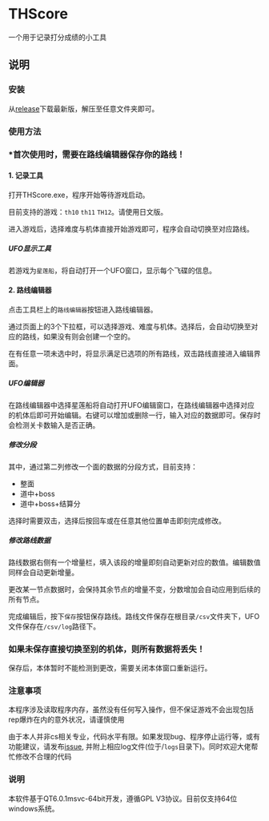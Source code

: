 # THScore
一个用于记录打分成绩的小工具
## 说明
### 安装
从[release](https://github.com/denebwang/touhouScore/releases)下载最新版，解压至任意文件夹即可。
### 使用方法
### \*首次使用时，需要在路线编辑器保存你的路线！
#### 1. 记录工具
打开THScore.exe，程序开始等待游戏启动。

目前支持的游戏：`th10` `th11` `TH12`。请使用日文版。

进入游戏后，选择难度与机体直接开始游戏即可，程序会自动切换至对应路线。
##### UFO显示工具
若游戏为`星莲船`，将自动打开一个UFO窗口，显示每个飞碟的信息。
#### 2. 路线编辑器
点击工具栏上的`路线编辑器`按钮进入路线编辑器。

通过页面上的3个下拉框，可以选择游戏、难度与机体。选择后，会自动切换至对应的路线，如果没有则会创建一个空的。

在有任意一项未选中时，将显示满足已选项的所有路线，双击路线直接进入编辑界面。
##### UFO编辑器
在路线编辑器中选择星莲船将自动打开UFO编辑窗口，在路线编辑器中选择对应的机体后即可开始编辑。右键可以增加或删除一行，输入对应的数据即可。保存时会检测关卡数输入是否正确。
##### 修改分段
其中，通过第二列修改一个面的数据的分段方式，目前支持：
* 整面
* 道中+boss
* 道中+boss+结算分

选择时需要双击，选择后按回车或在任意其他位置单击即刻完成修改。
##### 修改路线数据
路线数据右侧有一个增量栏，填入该段的增量即刻自动更新对应的数值。编辑数值同样会自动更新增量。

更改某一节点数据时，会保持其余节点的增量不变，分数增加会自动应用到后续的所有节点。

完成编辑后，按下`保存`按钮保存路线。路线文件保存在根目录`/csv`文件夹下，UFO文件保存在`/csv/log`路径下。
### 如果未保存直接切换至别的机体，则所有数据将丢失！
保存后，本体暂时不能检测到更改，需要关闭本体窗口重新运行。
### 注意事项
本程序涉及读取程序内存，虽然没有任何写入操作，但不保证游戏不会出现包括rep爆炸在内的意外状况，请谨慎使用

由于本人并非cs相关专业，代码水平有限。如果发现bug、程序停止运行等，或有功能建议，请发布[issue](https://github.com/denebwang/touhouScore/issues), 并附上相应log文件(位于/`logs`目录下)。同时欢迎大佬帮忙修改不合理的代码
### 说明
本软件基于QT6.0.1msvc-64bit开发，遵循GPL V3协议。目前仅支持64位windows系统。
